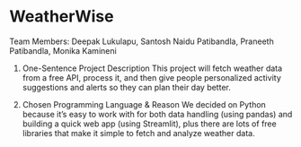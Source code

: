 # WeatherWise

Team Members: 
Deepak Lukulapu,
Santosh Naidu Patibandla,
Praneeth Patibandla,
Monika Kamineni

1. One-Sentence Project Description
This project will fetch weather data from a free API, process it, and then give people personalized activity suggestions and alerts so they can plan their day better.

2. Chosen Programming Language & Reason
We decided on Python because it’s easy to work with for both data handling (using pandas) and building a quick web app (using Streamlit), plus there are lots of free libraries that make it simple to fetch and analyze weather data.
